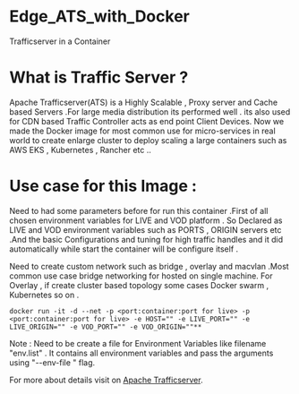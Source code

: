 # Edge_ATS_with_Docker
Trafficserver in a Container

# What is Traffic Server ?
Apache Trafficserver(ATS) is a Highly Scalable , Proxy server and Cache based Servers .For large media distribution its performed well . its also used for CDN based Traffic Controller acts as end point Client Devices. Now we made the Docker image for most common use for micro-services in real world to create enlarge cluster to deploy scaling a large containers such as AWS EKS , Kubernetes , Rancher etc ..

# Use case for this Image :

Need to had some parameters before for run this container .First of all chosen environment variables for LIVE and VOD platform . So Declared as LIVE and VOD environment variables such as PORTS , ORIGIN servers etc .And the basic Configurations and tuning for high traffic handles and it did automatically while start the container will be configure itself .

Need to create custom network such as bridge , overlay and macvlan .Most common use case bridge networking for hosted on single machine. For Overlay , if create cluster based topology some cases Docker swarm , Kubernetes so on .
```
docker run -it -d --net -p <port:container:port for live> -p <port:container:port for live> -e HOST="" -e LIVE_PORT="" -e LIVE_ORIGIN="" -e VOD_PORT="" -e VOD_ORIGIN=""**
```

Note : Need to be create a file for Environment Variables like filename "env.list" . It contains all environment variables and pass the arguments using "--env-file " flag.

For more about details visit on [Apache Trafficserver](https://docs.trafficserver.apache.org/).
